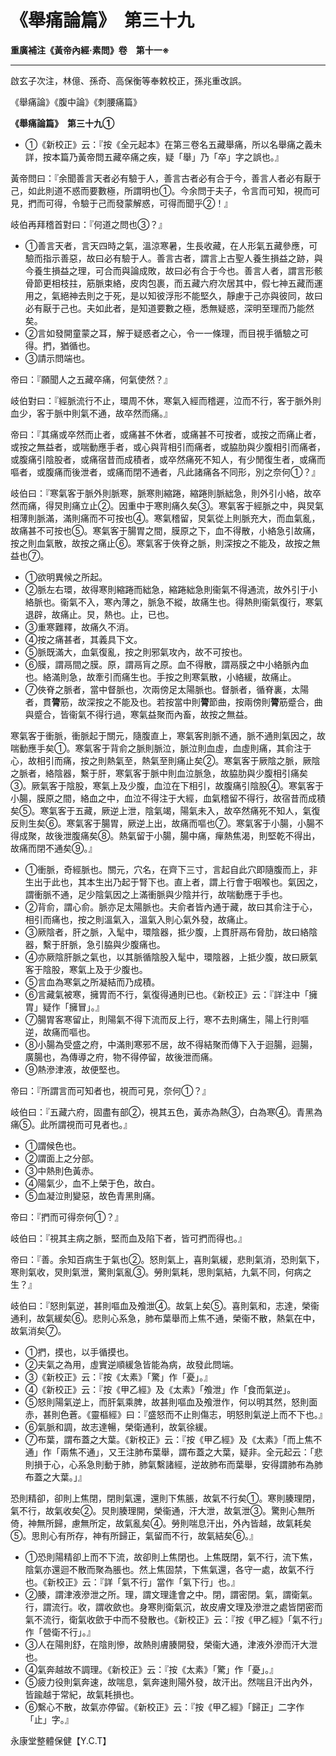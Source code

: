 # 《舉痛論篇》　第三十九



**重廣補注《黃帝內經·素問》卷　第十一※**


---


啟玄子次注，林億、孫奇、高保衡等奉敕校正，孫兆重改誤。


《舉痛論》《腹中論》《刺腰痛篇》


**《舉痛論篇》　第三十九①**
- ①《新校正》云：『按《全元起本》在第三卷名五藏舉痛，所以名舉痛之義未詳，按本篇乃黃帝問五藏卒痛之疾，疑「舉」乃「卒」字之誤也。』


黃帝問曰：『余聞善言天者必有驗于人，善言古者必有合于今，善言人者必有厭于己，如此則道不惑而要數極，所謂明也①。今余問于夫子，令言而可知，視而可見，捫而可得，令驗于己而發蒙解惑，可得而聞乎②！』


岐伯再拜稽首對曰：『何道之問也③？』
- ①善言天者，言天四時之氣，溫涼寒暑，生長收藏，在人形氣五藏參應，可驗而指示善惡，故曰必有驗于人。善言古者，謂言上古聖人養生損益之跡，與今養生損益之理，可合而與論成敗，故曰必有合于今也。善言人者，謂言形骸骨節更相枝拄，筋脈束絡，皮肉包裹，而五藏六府次居其中，假七神五藏而運用之，氣絕神去則之于死，是以知彼浮形不能堅久，靜慮于己亦與彼同，故曰必有厭于己也。夫如此者，是知道要數之極，悉無疑惑，深明至理而乃能然矣。
- ②言如發開童蒙之耳，解于疑惑者之心，令一一條理，而目視手循驗之可得。捫，猶循也。
- ③請示問端也。


帝曰：『願聞人之五藏卒痛，何氣使然？』


岐伯對曰：『經脈流行不止，環周不休，寒氣入經而稽遲，泣而不行，客于脈外則血少，客于脈中則氣不通，故卒然而痛。』


帝曰：『其痛或卒然而止者，或痛甚不休者，或痛甚不可按者，或按之而痛止者，或按之無益者，或喘動應手者，或心與背相引而痛者，或脇肋與少腹相引而痛者，或腹痛引陰股者，或痛宿昔而成積者，或卒然痛死不知人，有少閒復生者，或痛而嘔者，或腹痛而後泄者，或痛而閉不通者，凡此諸痛各不同形，別之奈何①？』


岐伯曰：『寒氣客于脈外則脈寒，脈寒則縮踡，縮踡則脈絀急，則外引小絡，故卒然而痛，得炅則痛立止②。因重中于寒則痛久矣③。寒氣客于經脈之中，與炅氣相薄則脈滿，滿則痛而不可按也④。寒氣稽留，炅氣從上則脈充大，而血氣亂，故痛甚不可按也⑤。寒氣客于腸胃之間，膜原之下，血不得散，小絡急引故痛，按之則血氣散，故按之痛止⑥。寒氣客于俠脊之脈，則深按之不能及，故按之無益也⑦。
- ①欲明異候之所起。
- ②脈左右環，故得寒則縮踡而絀急，縮踡絀急則衞氣不得通流，故外引于小絡脈也。衞氣不入，寒內薄之，脈急不縱，故痛生也。得熱則衞氣復行，寒氣退辟，故痛止。炅，熱也。止，已也。
- ③重寒難釋，故痛久不消。
- ④按之痛甚者，其義具下文。
- ⑤脈既滿大，血氣復亂，按之則邪氣攻內，故不可按也。
- ⑥膜，謂鬲間之膜。原，謂鬲肓之原。血不得散，謂鬲膜之中小絡脈內血也。絡滿則急，故牽引而痛生也。手按之則寒氣散，小絡緩，故痛止。
- ⑦俠脊之脈者，當中督脈也，次兩傍足太陽脈也。督脈者，循脊裏，太陽者，貫**膂**筋，故深按之不能及也。若按當中則**膂**節曲，按兩傍則**膂**筋蹙合，曲與蹙合，皆衞氣不得行過，寒氣益聚而內畜，故按之無益。


寒氣客于衝脈，衝脈起于關元，隨腹直上，寒氣客則脈不通，脈不通則氣因之，故喘動應手矣①。寒氣客于背俞之脈則脈泣，脈泣則血虛，血虛則痛，其俞注于心，故相引而痛，按之則熱氣至，熱氣至則痛止矣②。寒氣客于厥陰之脈，厥陰之脈者，絡陰器，繫于肝，寒氣客于脈中則血泣脈急，故脇肋與少腹相引痛矣③。厥氣客于陰股，寒氣上及少腹，血泣在下相引，故腹痛引陰股④。寒氣客于小腸，膜原之間，絡血之中，血泣不得注于大經，血氣稽留不得行，故宿昔而成積矣⑤。寒氣客于五藏，厥逆上泄，陰氣竭，陽氣未入，故卒然痛死不知人，氣復反則生矣⑥。寒氣客于腸胃，厥逆上出，故痛而嘔也⑦。寒氣客于小腸，小腸不得成聚，故後泄腹痛矣⑧。熱氣留于小腸，腸中痛，癉熱焦渴，則堅乾不得出，故痛而閉不通矣⑨。』
- ①衝脈，奇經脈也。關元，穴名，在齊下三寸，言起自此穴即隨腹而上，非生出于此也，其本生出乃起于腎下也。直上者，謂上行會于咽喉也。氣因之，謂衝脈不通，足少陰氣因之上滿衝脈與少陰并行，故喘動應于手也。
- ②背俞，謂心俞。脈亦足太陽脈也。夫俞者皆內通于藏，故曰其俞注于心，相引而痛也，按之則溫氣入，溫氣入則心氣外發，故痛止。
- ③厥陰者，肝之脈，入髦中，環陰器，抵少腹，上貫肝鬲布脅肋，故曰絡陰器，繫于肝脈，急引脇與少腹痛也。
- ④亦厥陰肝脈之氣也，以其脈循陰股入髦中，環陰器，上抵少腹，故曰厥氣客于陰股，寒氣上及于少腹也。
- ⑤言血為寒氣之所凝結而乃成積。
- ⑥言藏氣被寒，擁胃而不行，氣復得通則已也。《新校正》云：『詳注中「擁胃」疑作「擁冒」。』
- ⑦腸胃客寒留止，則陽氣不得下流而反上行，寒不去則痛生，陽上行則嘔逆，故痛而嘔也。
- ⑧小腸為受盛之府，中滿則寒邪不居，故不得結聚而傳下入于迴腸，迴腸，廣腸也，為傳導之府，物不得停留，故後泄而痛。
- ⑨熱滲津液，故便堅也。


帝曰：『所謂言而可知者也，視而可見，奈何①？』


岐伯曰：『五藏六府，固盡有部②，視其五色，黃赤為熱③，白為寒④。青黑為痛⑤。此所謂視而可見者也。』
- ①謂候色也。
- ②謂面上之分部。
- ③中熱則色黃赤。
- ④陽氣少，血不上榮于色，故白。
- ⑤血凝泣則變惡，故色青黑則痛。


帝曰：『捫而可得奈何①？』


岐伯曰：『視其主病之脈，堅而血及陷下者，皆可捫而得也。』


帝曰：『善。余知百病生于氣也②。怒則氣上，喜則氣緩，悲則氣消，恐則氣下，寒則氣收，炅則氣泄，驚則氣亂③。勞則氣耗，思則氣結，九氣不同，何病之生？』


岐伯曰：『怒則氣逆，甚則嘔血及飧泄④。故氣上矣⑤。喜則氣和，志達，榮衞通利，故氣緩矣⑥。悲則心系急，肺布葉舉而上焦不通，榮衞不散，熱氣在中，故氣消矣⑦。
- ①捫，摸也，以手循摸也。
- ②夫氣之為用，虛實逆順緩急皆能為病，故發此問端。
- ③《新校正》云：『按《太素》「驚」作「憂」。』
- ④《新校正》云：『按《甲乙經》及《太素》「飧泄」作「食而氣逆」。
- ⑤怒則陽氣逆上，而肝氣乘脾，故甚則嘔血及飧泄作，何以明其然，怒則面赤，甚則色蒼。《靈樞經》曰：『盛怒而不止則傷志，明怒則氣逆上而不下也。』
- ⑥氣脈和調，故志達暢，榮衛通利，故氣徐緩。
- ⑦布葉，謂布蓋之大葉。《新校正》云：『按《甲乙經》及《太素》「而上焦不通」作「兩焦不通」，又王注肺布葉舉，謂布蓋之大葉，疑非。全元起云：「悲則損于心，心系急則動于肺，肺氣繫諸經，逆故肺布而葉舉，安得謂肺布為肺布蓋之大葉。」』


恐則精卻，卻則上焦閉，閉則氣還，還則下焦脹，故氣不行矣①。寒則腠理閉，氣不行，故氣收矣②。炅則腠理開，榮衞通，汗大泄，故氣泄③。驚則心無所倚，神無所歸，慮無所定，故氣亂矣④。勞則喘息汗出，外內皆越，故氣耗矣⑤。思則心有所存，神有所歸正，氣留而不行，故氣結矣⑥。』
- ①恐則陽精卻上而不下流，故卻則上焦閉也。上焦既閉，氣不行，流下焦，陰氣亦還迴不散而聚為脹也。然上焦固禁，下焦氣還，各守一處，故氣不行也。《新校正》云：『詳「氣不行」當作「氣下行」也。』
- ②腠，謂津液滲泄之所。理，謂文理逢會之中。閉，謂密閉。氣，謂衛氣。行，謂流行。收，謂收歛也。身寒則衛氣沉，故皮膚文理及滲泄之處皆閉密而氣不流行，衛氣收歛于中而不發散也。《新校正》云：『按《甲乙經》「氣不行」作「營衛不行」。』
- ③人在陽則舒，在陰則慘，故熱則膚腠開發，榮衞大通，津液外滲而汗大泄也。
- ④氣奔越故不調理。《新校正》云：『按《太素》「驚」作「憂」。』
- ⑤疲力役則氣奔速，故喘息，氣奔速則陽外發，故汗出。然喘且汗出內外，皆踰越于常紀，故氣耗損也。
- ⑥繫心不散，故氣亦停留。《新校正》云：『按《甲乙經》「歸正」二字作「止」字。』


永康堂整體保健【Y.C.T】


